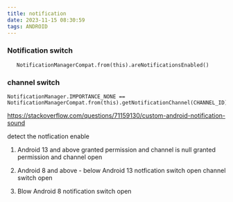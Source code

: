 ```yaml
---
title: notification
date: 2023-11-15 08:30:59
tags: ANDROID
---
```



### Notification switch
```
   NotificationManagerCompat.from(this).areNotificationsEnabled()
```


### channel switch
```
NotificationManager.IMPORTANCE_NONE == NotificationManagerCompat.from(this).getNotificationChannel(CHANNEL_ID)?.importance
```

https://stackoverflow.com/questions/71159130/custom-android-notification-sound


detect the notfication  enable

1. Android  13 and above
 granted permission and channel is null
 granted permission and channel open


2. Android 8 and above - below Android 13
   notfication switch open
   channel switch open
3. Blow Android 8
   notification switch open
   






